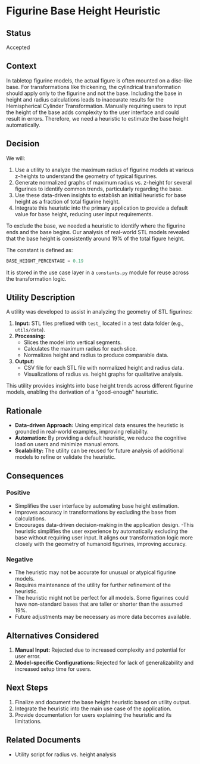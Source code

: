 # Figurine Base Height Heuristic

## Status

Accepted

## Context

In tabletop figurine models, the actual figure is often mounted on a disc-like base. For transformations like
thickening, the cylindrical transformation should apply only to the figurine and not the base. Including the base in
height and radius
calculations leads to inaccurate results for the Hemispherical Cylinder Transformation. Manually requiring
users to input the height of the base adds complexity to the user interface and could result in errors. Therefore, we
need a heuristic to estimate the base height automatically.

## Decision

We will:

1. Use a utility to analyze the maximum radius of figurine models at various z-heights to understand the geometry of
typical figurines.
2. Generate normalized graphs of maximum radius vs. z-height for several figurines to identify common trends,
particularly regarding the base.
3. Use these data-driven insights to establish an initial heuristic for base height as a fraction of total figurine
height.
4. Integrate this heuristic into the primary application to provide a default value for base height, reducing user
input requirements.

To exclude the base, we needed a heuristic to identify where the figurine ends and the base begins. Our analysis of
real-world STL models revealed that the base height is consistently around 19% of the total figure height.

The constant is defined as:

```python
BASE_HEIGHT_PERCENTAGE = 0.19
```

It is stored in the use case layer in a `constants.py` module for reuse across the transformation logic.

## Utility Description

A utility was developed to assist in analyzing the geometry of STL figurines:

1. **Input:** STL files prefixed with `test_` located in a test data folder (e.g., `utils/data`).
2. **Processing:**
   - Slices the model into vertical segments.
   - Calculates the maximum radius for each slice.
   - Normalizes height and radius to produce comparable data.
3. **Output:**
   - CSV file for each STL file with normalized height and radius data.
   - Visualizations of radius vs. height graphs for qualitative analysis.

This utility provides insights into base height trends across different figurine models, enabling the derivation of a
"good-enough" heuristic.

## Rationale

- **Data-driven Approach:** Using empirical data ensures the heuristic is grounded in real-world examples,
improving reliability.
- **Automation:** By providing a default heuristic, we reduce the cognitive load on users and minimize manual errors.
- **Scalability:** The utility can be reused for future analysis of additional models to refine or validate the
heuristic.

## Consequences

### Positive

- Simplifies the user interface by automating base height estimation.
- Improves accuracy in transformations by excluding the base from calculations.
- Encourages data-driven decision-making in the application design.
-This heuristic simplifies the user experience by automatically excluding the base without requiring user input.
It aligns our transformation logic more closely with the geometry of humanoid figurines, improving accuracy.

### Negative

- The heuristic may not be accurate for unusual or atypical figurine models.
- Requires maintenance of the utility for further refinement of the heuristic.
- The heuristic might not be perfect for all models. Some figurines could have non-standard bases that are taller or
shorter than the assumed 19%.
- Future adjustments may be necessary as more data becomes available.

## Alternatives Considered

1. **Manual Input:** Rejected due to increased complexity and potential for user error.
2. **Model-specific Configurations:** Rejected for lack of generalizability and increased setup time for users.

## Next Steps

1. Finalize and document the base height heuristic based on utility output.
2. Integrate the heuristic into the main use case of the application.
3. Provide documentation for users explaining the heuristic and its limitations.

## Related Documents

- Utility script for radius vs. height analysis
